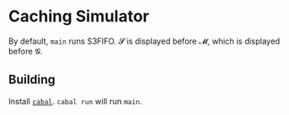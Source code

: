 # Caching Simulator

By default, `main` runs S3FIFO. 𝓢 is displayed before 𝓜, which is displayed
before 𝓖.

## Building

Install [`cabal`](cabal.readthedocs.io). `cabal run` will run `main`.
